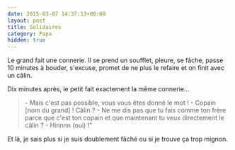 ```yaml
---
date: 2015-03-07 14:37:13+00:00
layout: post
title: Solidaires
category: Papa
hidden: true
---
```


Le grand fait une connerie. Il se prend un soufflet, pleure, se fâche, passe 10 minutes à bouder, s'excuse, promet de ne plus le refaire et on finit avec un câlin.

Dix minutes après, le petit fait exactement la même connerie...

> \- Mais c'est pas possible, vous vous êtes donné le mot !
> \- Copain [nom du grand] ! Câlin ?
> \- Ne me dis pas que tu fais comme ton frère parce que c'est ton copain et que maintenant tu veux directement le câlin ?
> \- Hinnnn (oui) !"

Et là, je sais plus si je suis doublement fâché ou si je trouve ça trop mignon.

